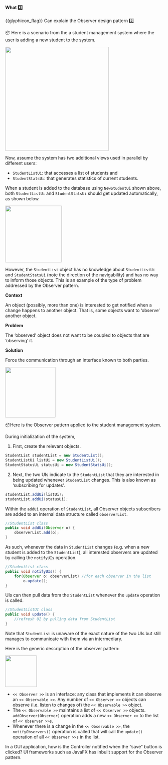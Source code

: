 <div id="title">

#### What :two:

</div>

<span id="prereqs"></span>

<span id="outcomes">{{glyphicon_flag}} Can explain the Observer design pattern :two:</span>

<div id="body">



<tip-box>

:package: Here is a scenario from the a student management system where the user is adding a new student to the system.

<img src="{{baseUrl}}/designPatterns/observer/what/images/sequenceDiagram.png" height="330" />
<p/>

Now, assume the system has two additional views used in parallel by different users:

* `StudentListUi`: that accesses a list of students and
* `StudentStatsUi`: that generates statistics of current students.

When a student is added to the database using `NewStudentUi` shown above, both `StudentListUi` and `StudentStatsUi` should get updated automatically, as shown below.

<img src="{{baseUrl}}/designPatterns/observer/what/images/studentListUI.png" height="180" />
<p/>

However, the `StudentList` object has no knowledge about `StudentListUi` and `StudentStatsUi` (note the direction of the navigability) and has no way to inform those objects. This is an example of the type of problem addressed by the Observer pattern.

</tip-box>

**Context**

An object (possibly, more than one) is interested to get notified when a change happens to another object. That is, some objects want to ‘observe’ another object.

**Problem**

The ‘observed’ object does not want to be coupled to objects that are ‘observing’ it.

**Solution**

Force the communication through an interface known to both parties. 

<img src="{{baseUrl}}/designPatterns/observer/what/images/studentListObserver.png" height="160" />
<p/>

<tip-box>

:package:Here is the Observer pattern applied to the student management system.

During initialization of the system,

1. First, create the relevant objects.

```java
StudentList studentList = new StudentList();
StudentListUi listUi = new StudentListUi();
StudentStatusUi statusUi = new StudentStatsUi();
```

2. Next, the two UIs indicate to the `StudentList` that they are interested in being updated whenever `StudentList` changes. This is also known as ‘subscribing for updates’.

```java
studentList.addUi(listUi);
studentList.addUi(statusUi);
```

Within the `addUi` operation of `StudentList`, all Observer objects subscribers are added to an internal data structure called `observerList`.

```java
//StudentList class
public void addUi(Observer o) {
    observerList.add(o);
}
```

As such, whenever the data in `StudentList` changes (e.g. when a new student is added to the `StudentList`), all interested observers are updated by calling the `notifyUIs` operation.

```java
//StudentList class
public void notifyUIs() {
    for(Observer o: observerList) //for each observer in the list
        o.update();
}
```

UIs can then pull data from the `StudentList` whenever the `update` operation is called.

```java
//StudentListUI class
public void update() {
    //refresh UI by pulling data from StudentList
}
```

Note that `StudentList` is unaware of the exact nature of the two UIs but still manages to communicate with them via an intermediary.

</tip-box>

Here is the generic description of the observer pattern:

<img src="{{baseUrl}}/designPatterns/observer/what/images/observableInterfaceDiagram.png" height="100" />
<p/>

* `<< Observer >>` is an interface: any class that implements it can observe an `<< Observable >>`. Any number of `<< Observer >>` objects can observe (i.e. listen to changes of) the `<< Observable >>` object.
* The `<< Observable >>` maintains a list of `<< Observer >>` objects. `addObserver(Observer)` operation adds a new `<< Observer >>` to the list of `<< Observer >>s`.
* Whenever there is a change in the `<< Observable >>`, the `notifyObservers()` operation is called that will call the `update()` operation of all `<< Observer >>s` in the list.

In a GUI application, how is the Controller notified when the “save” button is clicked? UI frameworks such as JavaFX has inbuilt support for the Observer pattern.

</div>

<div id="extras">

<include src="exercises.md" />

</div>
